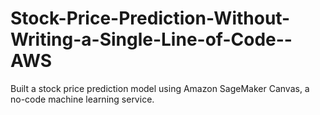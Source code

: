 # Stock-Price-Prediction-Without-Writing-a-Single-Line-of-Code--AWS
Built a stock price prediction model using Amazon SageMaker Canvas, a no-code machine learning service. 
